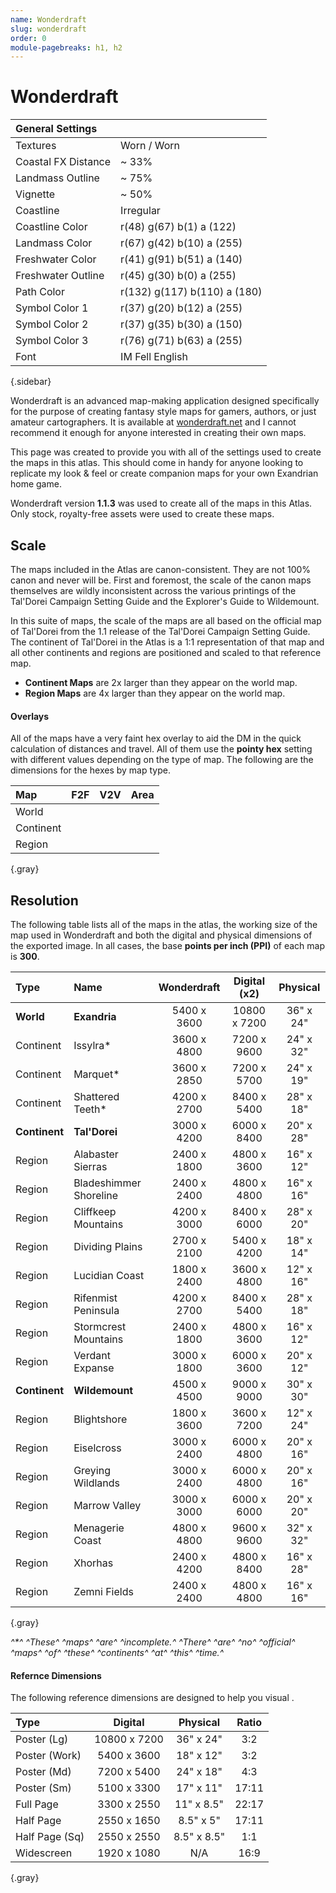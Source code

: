 ```yaml
---
name: Wonderdraft
slug: wonderdraft
order: 0
module-pagebreaks: h1, h2
---
```


# Wonderdraft
| General Settings ||
|:---|:---|
| Textures            | Worn / Worn   |
| Coastal FX Distance | ~ 33%  |
| Landmass Outline    | ~ 75%  |
| Vignette            | ~ 50%  |
| Coastline           | Irregular |
| Coastline Color     | r(48) g(67) b(1) a (122)  |
| Landmass Color      | r(67) g(42) b(10) a (255) |
| Freshwater Color    | r(41) g(91) b(51) a (140) |
| Freshwater Outline  | r(45) g(30) b(0) a (255)  |
| Path Color          | r(132) g(117) b(110) a (180) |
| Symbol Color 1      | r(37) g(20) b(12) a (255) |
| Symbol Color 2      | r(37) g(35) b(30) a (150) |
| Symbol Color 3      | r(76) g(71) b(63) a (255) |
| Font                | IM Fell English  |
{.sidebar}

Wonderdraft is an advanced map-making application designed specifically for the purpose of creating fantasy style maps for gamers, authors, or just amateur cartographers. It is available at [wonderdraft.net](https://wonderdraft.net) and I cannot recommend it enough for anyone interested in creating their own maps.

This page was created to provide you with all of the settings used to create the maps in this atlas. This should come in handy for anyone looking to replicate my look & feel or create companion maps for your own Exandrian home game.

Wonderdraft version **1.1.3** was used to create all of the maps in this Atlas. Only stock, royalty-free assets were used to create these maps.

## Scale 
The maps included in the Atlas are canon-consistent. They are not 100% canon and never will be. First and foremost, the scale of the canon maps themselves are wildly inconsistent across the various printings of the Tal'Dorei Campaign Setting Guide and the Explorer's Guide to Wildemount. 

In this suite of maps, the scale of the maps are all based on the official map of Tal'Dorei from the 1.1 release of the Tal'Dorei Campaign Setting Guide. The continent of Tal'Dorei in the Atlas is a 1:1 representation of that map and all other continents and regions are positioned and scaled to that reference map.
- **Continent Maps** are 2x larger than they appear on the world map.
- **Region Maps** are 4x larger than they appear on the world map.

#### Overlays
All of the maps have a very faint hex overlay to aid the DM in the quick calculation of distances and travel. All of them use the **pointy hex** setting with different values depending on the type of map. The following are the dimensions for the hexes by map type.

| Map       |  F2F  |  V2V  |  Area  |
|:----------|:-----:|:-----:|:------:|
| World     |  |  |  |
| Continent |  |  |  |
| Region    |  |  |  |
{.gray}

## Resolution
The following table lists all of the maps in the atlas, the working size of the map used in Wonderdraft and both the digital and physical dimensions of the exported image. In all cases, the base **points per inch (PPI)** of each map is **300**. 

| Type       | Name                   | Wonderdraft | Digital (x2) | Physical  |
|:-----------|:-----------------------|:-----------:|:------------:|:---------:|
| **World**  | **Exandria**           | 5400 x 3600 | 10800 x 7200 | 36" x 24" |
| Continent  | Issylra*               | 3600 x 4800 |  7200 x 9600 | 24" x 32" |
| Continent  | Marquet*               | 3600 x 2850 |  7200 x 5700 | 24" x 19" |
| Continent  | Shattered Teeth*       | 4200 x 2700 |  8400 x 5400 | 28" x 18" |
| **Continent**  | **Tal'Dorei**      | 3000 x 4200 |  6000 x 8400 | 20" x 28" |
| Region     | Alabaster Sierras      | 2400 x 1800 |  4800 x 3600 | 16" x 12" |
| Region     | Bladeshimmer Shoreline | 2400 x 2400 |  4800 x 4800 | 16" x 16" |
| Region     | Cliffkeep Mountains    | 4200 x 3000 |  8400 x 6000 | 28" x 20" |
| Region     | Dividing Plains        | 2700 x 2100 |  5400 x 4200 | 18" x 14" |
| Region     | Lucidian Coast         | 1800 x 2400 |  3600 x 4800 | 12" x 16" |
| Region     | Rifenmist Peninsula    | 4200 x 2700 |  8400 x 5400 | 28" x 18" |
| Region     | Stormcrest Mountains   | 2400 x 1800 |  4800 x 3600 | 16" x 12" |
| Region     | Verdant Expanse        | 3000 x 1800 |  6000 x 3600 | 20" x 12" |
| **Continent**  | **Wildemount**     | 4500 x 4500 |  9000 x 9000 | 30" x 30" |
| Region     | Blightshore            | 1800 x 3600 |  3600 x 7200 | 12" x 24" |
| Region     | Eiselcross             | 3000 x 2400 |  6000 x 4800 | 20" x 16" |
| Region     | Greying Wildlands      | 3000 x 2400 |  6000 x 4800 | 20" x 16" |
| Region     | Marrow Valley          | 3000 x 3000 |  6000 x 6000 | 20" x 20" |
| Region     | Menagerie Coast        | 4800 x 4800 |  9600 x 9600 | 32" x 32" |
| Region     | Xhorhas                | 2400 x 4200 |  4800 x 8400 | 16" x 28" |
| Region     | Zemni Fields           | 2400 x 2400 |  4800 x 4800 | 16" x 16" | 
{.gray}

*^\*^ ^These^ ^maps^ ^are^ ^incomplete.^ ^There^ ^are^ ^no^ ^official^ ^maps^ ^of^ ^these^ ^continents^ ^at^ ^this^ ^time.^*

#### Refernce Dimensions
The following reference dimensions are designed to help you visual .

| Type           | Digital      | Physical   | Ratio |
|:---------------|:------------:|:----------:|:-----:|
| Poster (Lg)    | 10800 x 7200 | 36" x 24"  |  3:2  |
| Poster (Work)  |  5400 x 3600 | 18" x 12"  |  3:2  |     
| Poster (Md)    |  7200 x 5400 | 24" x 18"  |  4:3  |      
| Poster (Sm)    |  5100 x 3300 | 17" x 11"  | 17:11 |     
| Full Page      |  3300 x 2550 | 11" x 8.5" | 22:17 |
| Half Page      |  2550 x 1650 | 8.5" x 5"  | 17:11 |
| Half Page (Sq) |  2550 x 2550 | 8.5" x 8.5"|  1:1  |
| Widescreen     |  1920 x 1080 | N/A        | 16:9  |
{.gray}
